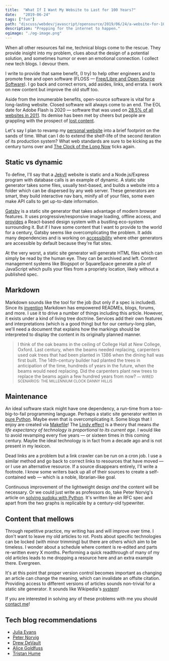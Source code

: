 ```yaml
---
title:  "What If I Want My Website to Last for 100 Years?"
date:   "2019-06-24"
tags: ["fun"]
path: "discuss/webdev/javascript/opensource/2019/06/24/a-website-for-100-years.html"
description: "Prepping for the internet to happen."
ogimage: "./og-image.png"
---
```


When all other resources fail me, technical blogs come to the rescue. They provide insight into my problem, clues about the design of a potential solution, and sometimes humor or even an emotional connection. I collect new tech blogs. I devour them.

I write to provide that same benefit, (I try) to help other engineers and to promote free and open software (FLOSS — [Free/Libre and Open Source Software](https://www.gnu.org/philosophy/floss-and-foss.en.html)). I go back and correct errors, add asides, links, and errata. I work on new content but improve the old stuff too.

Aside from the innumerable benefits, open-source software is vital for a long-lasting website. Closed software will always come to an end. The EOL date for Adobe Flash is 2020 — software that was used on [28.5% of all websites in 2011](https://opensource.com/alternatives/flash-media-player). Its demise has been met by cheers but people are grappling with the prospect of [lost content](https://github.com/open-source-flash/open-source-flash).

Let's say I plan to revamp my [personal website](https://healeycodes.com/) into a brief footprint on the sands of time. What can I do to extend the shelf-life of the second iteration of its production system? What web standards are sure to be kicking as the century turns over and [The Clock of the Long Now](https://en.wikipedia.org/wiki/Clock_of_the_Long_Now) ticks again.

## Static vs dynamic

To define, I'll say that a [Jekyll](https://jekyllrb.com/) website is static and a Node.js/Express program with database calls is an example of dynamic. A static site generator takes some files, usually text-based, and builds a website into a folder which can be dispersed by any web server. These generators are smart, they build interactive nav bars, minify all of your files, some even make API calls to get up-to-date information.

[Gatsby](https://www.gatsbyjs.org/) is a static site generator that takes advantage of modern browser features. It uses progressive/responsive image loading, offline access, and [provides](https://www.gatsbyjs.org/features/) a React-based design system with a bustling eco-system surrounding it. But if I have some content that I want to provide to the world for a century, Gatsby seems like overcomplicating the problem. It adds many dependencies and is working on [accessibility](https://www.gatsbyjs.org/blog/2019-04-18-gatsby-commitment-to-accessibility/) where other generators are accessible by default because they're flat sites.

At the very worst, a static site generator will generate HTML files which can simply be read by the human eye. They can be archived and left. Content management systems like Blogspot or SquareSpace generate a pile of JavaScript which pulls your files from a propriety location, likely without a published spec.

## Markdown

Markdown sounds like the tool for the job (but only if a spec is included). Since its [invention](https://daringfireball.net/projects/markdown/) Markdown has empowered READMEs, blogs, forums, and more. I use it to drive a number of things including this article. However, it exists under a kind of living tree doctrine. Services add their own features and interpretations (which is a good thing) but for our century-long plan, we'll need a document that explains how the markings should be interpreted to display the content in its originally planned manner.

> I think of the oak beams in the ceiling of College Hall at New College, Oxford. Last century, when the beams needed replacing, carpenters used oak trees that had been planted in 1386 when the dining hall was first built. The 14th-century builder had planted the trees in anticipation of the time, hundreds of years in the future, when the beams would need replacing. Did the carpenters plant new trees to replace the beams again a few hundred years from now?
<small> — WIRED SCENARIOS: THE MILLENNIUM CLOCK DANNY HILLIS</small>

## Maintenance

An ideal software stack might have one dependency, a run-time from a too-big-to-fail programming language. Perhaps a static site generator written in [pure Python](https://github.com/lepture/mistune). Maybe even that is overcomplicating it. Some blogs that I enjoy are created via [Makefile](https://github.com/mitsuhiko/lucumr)! The [Lindy effect](https://en.wikipedia.org/wiki/Lindy_effect) is a theory that means _the life expectancy of technology is proportional to its current age_. I would like to avoid revamping every five years ⁠— or sixteen times in this coming century. Maybe the ideal technology is in fact from a decade ago and is not present in my lexicon.

Dead links are a problem but a link crawler can be run on a cron job. I use a similar method and go back to correct links to resources that have moved — or I use an alternative resource. If a source disappears entirely, I'll write a footnote. I know some writers back up all of their sources to create a self-contained web — which is a noble, librarian-like goal.

Continuous improvement of the lightweight design _and_ the content will be necessary. Or we could just write as professors do, take Peter Norvig's article on [solving sudoku with Python](https://norvig.com/sudoku.html). It's written like an RFC spec and apart from the two graphs is replicable by a century-old typewriter.

## Content that mellows

Through repetitive practice, my writing has and will improve over time. I don't want to leave my old articles to rot. Posts about specific technologies can be locked (with minor trimming) but there are others which aim to be timeless. I wonder about a schedule where content is re-edited and parts re-written every X months. Performing a quick readthrough of many of my old articles leads to me dropping a resource here and an extra example there. Evergreen.

It's at this point that proper version control becomes important as changing an article can change the meaning, which can invalidate an offsite citation. Providing access to different versions of articles sounds non-trivial for a static site generator. It sounds like Wikipedia's [system](https://en.wikipedia.org/wiki/Help:Page_history)!

If you are interested in solving any of these problems with me you should [contact me](mailto:healeycodes@gmail.com)!

## Tech blog recommendations

- [Julia Evans](https://jvns.ca/)
- [Peter Norvig](https://norvig.com/)
- [Drew DeVault](https://drewdevault.com/)
- [Alice Goldfuss](https://blog.alicegoldfuss.com/)
- [Tristan Hume](http://thume.ca/archive.html)
